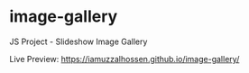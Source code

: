 # image-gallery
JS Project - Slideshow Image Gallery

Live Preview: https://iamuzzalhossen.github.io/image-gallery/
